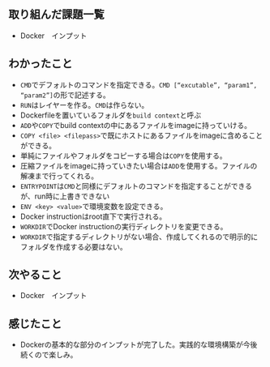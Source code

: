 ## 取り組んだ課題一覧 
- Docker　インプット
## わかったこと
- `CMD`でデフォルトのコマンドを指定できる。`CMD [“excutable”, “param1”, “param2”]`の形で記述する。
- `RUN`はレイヤーを作る。`CMD`は作らない。
- Dockerfileを置いているフォルダを`build context`と呼ぶ
- `ADD`や`COPY`でbuild contextの中にあるファイルをimageに持っていける。
- `COPY <file> <filepass>`で既にホストにあるファイルをimageに含めることができる。
- 単純にファイルやフォルダをコピーする場合は`COPY`を使用する。
- 圧縮ファイルをimageに持っていきたい場合は`ADD`を使用する。ファイルの解凍まで行ってくれる。
- `ENTRYPOINT`は`CMD`と同様にデフォルトのコマンドを指定することができるが、run時に上書きできない
- `ENV <key> <value>`で環境変数を設定できる。
- Docker instructionはroot直下で実行される。
- `WORKDIR`でDocker instructionの実行ディレクトリを変更できる。
- `WORKDIR`で指定するディレクトリがない場合、作成してくれるので明示的にフォルダを作成する必要はない。
## 次やること  
- Docker　インプット
## 感じたこと 
- Dockerの基本的な部分のインプットが完了した。実践的な環境構築が今後続くので楽しみ。    